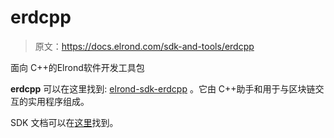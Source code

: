 # erdcpp

> 原文：<https://docs.elrond.com/sdk-and-tools/erdcpp>

 面向 C++的Elrond软件开发工具包

**erdcpp** 可以在这里找到: [elrond-sdk-erdcpp](https://github.com/ElrondNetwork/elrond-sdk-erdcpp/) 。它由 C++助手和用于与区块链交互的实用程序组成。

SDK 文档可以在[这里](https://github.com/ElrondNetwork/elrond-sdk-erdcpp/)找到。